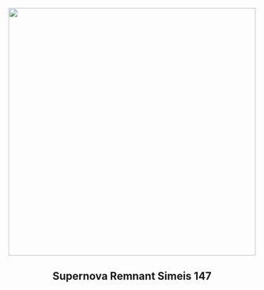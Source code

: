 
<p align="center"><img src="https://apod.nasa.gov/apod/image/2402/Simeis147_Vetter_960.jpg" width="500" height="500"></p>
<h2 align="center"> Supernova Remnant Simeis 147 </h2>
